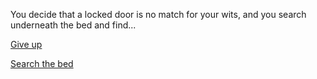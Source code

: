 You decide that a locked door is no match for your wits, and you search underneath the bed and find...

[Give up](../choice-02/give-up.md)

[Search the bed](../choice-02/search-bed.md)